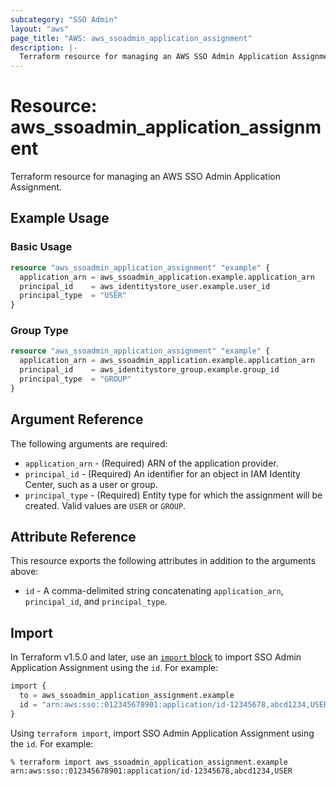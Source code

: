 ```yaml
---
subcategory: "SSO Admin"
layout: "aws"
page_title: "AWS: aws_ssoadmin_application_assignment"
description: |-
  Terraform resource for managing an AWS SSO Admin Application Assignment.
---
```

# Resource: aws_ssoadmin_application_assignment

Terraform resource for managing an AWS SSO Admin Application Assignment.

## Example Usage

### Basic Usage

```terraform
resource "aws_ssoadmin_application_assignment" "example" {
  application_arn = aws_ssoadmin_application.example.application_arn
  principal_id    = aws_identitystore_user.example.user_id
  principal_type  = "USER"
}
```

### Group Type

```terraform
resource "aws_ssoadmin_application_assignment" "example" {
  application_arn = aws_ssoadmin_application.example.application_arn
  principal_id    = aws_identitystore_group.example.group_id
  principal_type  = "GROUP"
}
```

## Argument Reference

The following arguments are required:

* `application_arn` - (Required) ARN of the application provider.
* `principal_id` - (Required) An identifier for an object in IAM Identity Center, such as a user or group.
* `principal_type` - (Required) Entity type for which the assignment will be created. Valid values are `USER` or `GROUP`.

## Attribute Reference

This resource exports the following attributes in addition to the arguments above:

* `id` - A comma-delimited string concatenating `application_arn`, `principal_id`, and `principal_type`.

## Import

In Terraform v1.5.0 and later, use an [`import` block](https://developer.hashicorp.com/terraform/language/import) to import SSO Admin Application Assignment using the `id`. For example:

```terraform
import {
  to = aws_ssoadmin_application_assignment.example
  id = "arn:aws:sso::012345678901:application/id-12345678,abcd1234,USER"
}
```

Using `terraform import`, import SSO Admin Application Assignment using the `id`. For example:

```console
% terraform import aws_ssoadmin_application_assignment.example arn:aws:sso::012345678901:application/id-12345678,abcd1234,USER
```
